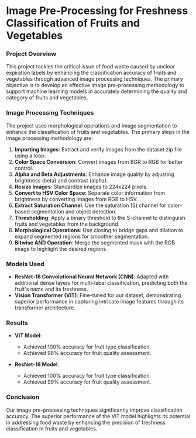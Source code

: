 # Image Pre-Processing for Freshness Classification of Fruits and Vegetables

### Project Overview

This project tackles the critical issue of food waste caused by unclear expiration labels by enhancing the classification accuracy of fruits and vegetables through advanced image processing techniques. The primary objective is to develop an effective image pre-processing methodology to support machine learning models in accurately determining the quality and category of fruits and vegetables.

### Image Processing Techniques

The project uses morphological operations and image segmentation to enhance the classification of fruits and vegetables. The primary steps in the image processing methodology are:

1. **Importing Images**: Extract and verify images from the dataset zip file using a loop.
2. **Color Space Conversion**: Convert images from BGR to RGB for better control.
3. **Alpha and Beta Adjustments**: Enhance image quality by adjusting brightness (beta) and contrast (alpha).
4. **Resize Images**: Standardize images to 224x224 pixels.
5. **Convert to HSV Color Space**: Separate color information from brightness by converting images from RGB to HSV.
6. **Extract Saturation Channel**: Use the saturation (S) channel for color-based segmentation and object detection.
7. **Thresholding**: Apply a binary threshold to the S-channel to distinguish fruits and vegetables from the background.
8. **Morphological Operations**: Use closing to bridge gaps and dilation to expand segmented regions for smoother segmentation.
9. **Bitwise AND Operation**: Merge the segmented mask with the RGB image to highlight the desired regions.

### Models Used

- **ResNet-18 Convolutional Neural Network (CNN)**: Adapted with additional dense layers for multi-label classification, predicting both the fruit's name and its freshness.
- **Vision Transformer (ViT)**: Fine-tuned for our dataset, demonstrating superior performance in capturing intricate image features through its transformer architecture.

### Results

- **ViT Model**:
  - Achieved 100% accuracy for fruit type classification.
  - Achieved 98% accuracy for fruit quality assessment.

- **ResNet-18 Model**:
  - Achieved 100% accuracy for fruit type classification.
  - Achieved 99% accuracy for fruit quality assessment.

### Conclusion

Our image pre-processing techniques significantly improve classification accuracy. The superior performance of the ViT model highlights its potential in addressing food waste by enhancing the precision of freshness classification in fruits and vegetables.
